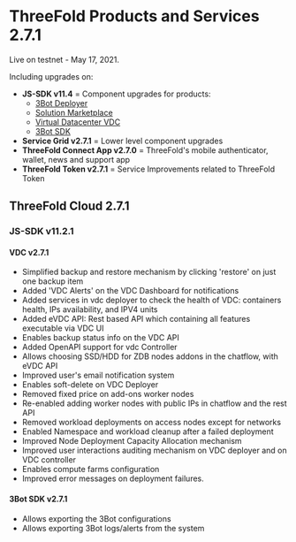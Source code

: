 
 # ThreeFold Products and Services 2.7.1
 
Live on testnet - May 17, 2021.

Including upgrades on:
- **JS-SDK v11.4** = Component upgrades for products:
   - [3Bot Deployer](https://github.com/threefoldtech/js-sdk/tree/development/jumpscale/packages/threebot_deployer)
   - [Solution Marketplace](https://github.com/threefoldtech/js-sdk/tree/development/jumpscale/packages/marketplace)
   - [Virtual Datacenter VDC](https://github.com/threefoldtech/js-sdk/tree/development/jumpscale/packages/vdc)
   - [3Bot SDK](https://github.com/threefoldtech/js-sdk/tree/development/jumpscale/packages/tfgrid_solutions)
- **Service Grid v2.7.1** = Lower level component upgrades
- **ThreeFold Connect App v2.7.0** = ThreeFold's mobile authenticator, wallet, news and support app
- **ThreeFold Token v2.7.1** = Service Improvements related to ThreeFold Token

## ThreeFold Cloud 2.7.1
 
### JS-SDK v11.2.1

#### VDC v2.7.1
- Simplified backup and restore mechanism by clicking 'restore' on just one backup item
- Added 'VDC Alerts' on the VDC Dashboard for notifications
- Added services in vdc deployer to check the health of VDC:  containers health, IPs availability, and IPV4 units
- Added eVDC API: Rest based API which containing all features executable via VDC UI
- Enables backup status info on the VDC API
- Added OpenAPI support for vdc Controller
- Allows choosing SSD/HDD for ZDB nodes addons in the chatflow, with eVDC API
- Improved user's email notification system
- Enables soft-delete on VDC Deployer
- Removed fixed price on add-ons worker nodes
- Re-enabled adding worker nodes with public IPs in chatflow and the rest API
- Removed workload deployments on access nodes except for networks
- Enabled Namespace and workload cleanup after a failed deployment
- Improved Node Deployment Capacity Allocation mechanism
- Improved user interactions auditing mechanism on VDC deployer and on VDC controller 
- Enables compute farms configuration
- Improved error messages on deployment failures.

#### 3Bot SDK v2.7.1
- Allows exporting the 3Bot configurations 
- Allows exporting 3Bot logs/alerts from the system
